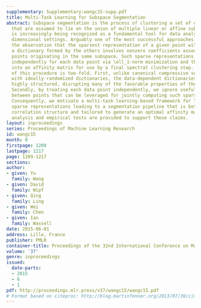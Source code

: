 ```yaml
---
supplementary: Supplementary:wangc15-supp.pdf
title: Multi-Task Learning for Subspace Segmentation
abstract: Subspace segmentation is the process of clustering a set of data points
  that are assumed to lie on the union of multiple linear or affine subspaces, and
  is increasingly being recognized as a fundamental tool for data analysis in high
  dimensional settings. Arguably one of the most successful approaches is based on
  the observation that the sparsest representation of a given point with respect to
  a dictionary formed by the others involves nonzero coefficients associated with
  points originating in the same subspace. Such sparse representations are computed
  independently for each data point via \ell_1-norm minimization and then combined
  into an affinity matrix for use by a final spectral clustering step. The downside
  of this procedure is two-fold. First, unlike canonical compressive sensing scenarios
  with ideally-randomized dictionaries, the data-dependent dictionaries here are unavoidably
  highly structured, disrupting many of the favorable properties of the \ell_1 norm.
  Secondly, by treating each data point independently, we ignore useful relationships
  between points that can be leveraged for jointly computing such sparse representations.
  Consequently, we motivate a multi-task learning-based framework for learning coupled
  sparse representations leading to a segmentation pipeline that is both robust against
  correlation structure and tailored to generate an optimal affinity matrix. Theoretical
  analysis and empirical tests are provided to support these claims.
layout: inproceedings
series: Proceedings of Machine Learning Research
id: wangc15
month: 0
firstpage: 1209
lastpage: 1217
page: 1209-1217
sections: 
author:
- given: Yu
  family: Wang
- given: David
  family: Wipf
- given: Qing
  family: Ling
- given: Wei
  family: Chen
- given: Ian
  family: Wassell
date: 2015-06-01
address: Lille, France
publisher: PMLR
container-title: Proceedings of the 32nd International Conference on Machine Learning
volume: '37'
genre: inproceedings
issued:
  date-parts:
  - 2015
  - 6
  - 1
pdf: http://proceedings.mlr.press/v37/wangc15/wangc15.pdf
# Format based on citeproc: http://blog.martinfenner.org/2013/07/30/citeproc-yaml-for-bibliographies/
---
```


